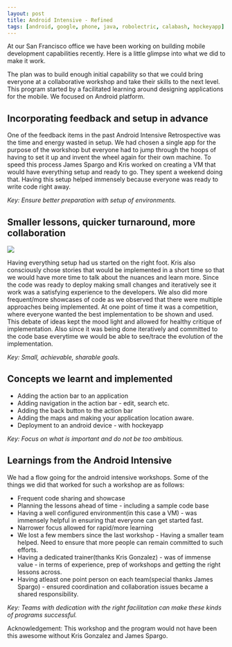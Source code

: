 ```yaml
---
layout: post
title: Android Intensive - Refined
tags: [android, google, phone, java, robolectric, calabash, hockeyapp]
---
```

At our San Francisco office we have been working on building mobile development capabilities recently. Here is a little glimpse into what we did to make it work.

The plan was to build enough initial capability so that we could bring everyone at a collaborative workshop and take their skills to the next level. This program started by a facilitated learning around designing applications for the mobile. We focused on Android platform.

<!--more--> 

## Incorporating feedback and setup in advance

One of the feedback items in the past Android Intensive Retrospective was the time and energy wasted in setup. We had chosen a single app for the purpose of the workshop but everyone had to jump through the hoops of having to set it up and invent the wheel again for their own machine. To speed this process James Spargo and Kris worked on creating a VM that would have everything setup and ready to go. They spent a weekend doing that. Having this setup helped immensely because everyone was ready to write code right away.

_Key: Ensure better preparation with setup of environments._

<!--more-->
## Smaller lessons, quicker turnaround, more collaboration

<img src="{{ root_url }}/images/code_showcase.jpg" />

Having everything setup had us started on the right foot. Kris also consciously chose stories that would be implemented in a short time so that we would have more time to talk about the nuances and learn more. Since the code was ready to deploy making small changes and iteratively see it work was a satisfying experience to the developers. We also did more frequent/more showcases of code as we observed that there were multiple approaches being implemented. At one point of time it was a competition, where everyone wanted the best implementation to be shown and used. This debate of ideas kept the mood light and allowed for healthy critique of implementation. Also since it was being done iteratively and committed to the code base everytime we would be able to see/trace the evolution of the implementation.

_Key: Small, achievable, sharable goals._

<!--more-->
## Concepts we learnt and implemented

  - Adding the action bar to an application
  - Adding navigation in the action bar - edit, search etc.
  - Adding the back button to the action bar
  - Adding the maps and making your application location aware.
  - Deployment to an android device - with hockeyapp

_Key: Focus on what is important and do not be too ambitious._

## Learnings from the Android Intensive

We had a flow going for the android intensive workshops. Some of the things we did that worked for such a workshop are as follows:

  - Frequent code sharing and showcase
  - Planning the lessons ahead of time - including a sample code base
  - Having a well configured environment(in this case a VM) - was immensely helpful in ensuring that everyone can get started fast.
  - Narrower focus allowed for rapid/more learning
  - We lost a few members since the last workshop - Having a smaller team helped. Need to ensure that more people can remain committed to such efforts.
  - Having a dedicated trainer(thanks Kris Gonzalez) - was of immense value - in terms of experience, prep of workshops and getting the right lessons across.
  - Having atleast one point person on each team(special thanks James Spargo) - ensured coordination and collaboration issues became a shared responsibility.

_Key: Teams with dedication with the right facilitation can make these kinds of programs successful._

Acknowledgement: This workshop and the program would not have been this awesome without Kris Gonzalez and James Spargo.
